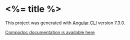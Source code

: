 # <%= title %>

This project was generated with [Angular CLI](https://github.com/angular/angular-cli) version 7.3.0.

<a href="/compodoc" onclick="location.href=this.href">Compodoc documentation is available here</a>
